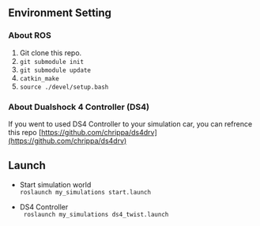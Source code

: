 ## Environment Setting

### About ROS
1. Git clone this repo.
2. ```git submodule init```
3. ```git submodule update```
4. ```catkin_make```
5. ```source ./devel/setup.bash```

### About Dualshock 4 Controller (DS4)
If you went to used DS4 Controller to your simulation car, you can refrence this repo [https://github.com/chrippa/ds4drv](https://github.com/chrippa/ds4drv)


## Launch

* Start simulation world  
```roslaunch my_simulations start.launch```

* DS4 Controller  
``` roslaunch my_simulations ds4_twist.launch```

